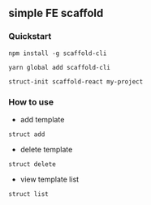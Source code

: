## simple FE scaffold

### Quickstart

```
npm install -g scaffold-cli

yarn global add scaffold-cli

struct-init scaffold-react my-project
```

### How to use

* add template

```
struct add

```

* delete template

```
struct delete
```

* view template list

```
struct list
```
